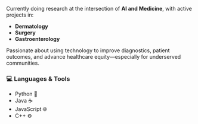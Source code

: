 Currently doing research at the intersection of **AI and Medicine**, with active projects in:  
-  **Dermatology**  
-  **Surgery**  
-  **Gastroenterology**  

Passionate about using technology to improve diagnostics, patient outcomes, and advance healthcare equity—especially for underserved communities.

### 💻 Languages & Tools
- Python 🐍  
- Java ☕  
- JavaScript 🌐  
- C++ ⚙️  

